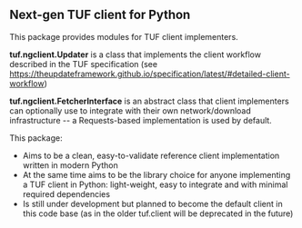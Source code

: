 ## Next-gen TUF client for Python

This package provides modules for TUF client implementers.

**tuf.ngclient.Updater** is a class that implements the client workflow
described in the TUF specification (see
https://theupdateframework.github.io/specification/latest/#detailed-client-workflow)

**tuf.ngclient.FetcherInterface** is an abstract class that client
implementers can optionally use to integrate with their own
network/download infrastructure -- a Requests-based implementation is
used by default.

This package:
* Aims to be a clean, easy-to-validate reference client implementation
  written in modern Python
* At the same time aims to be the library choice for anyone
  implementing a TUF client in Python: light-weight, easy to integrate
  and with minimal required dependencies
* Is still under development but planned to become the default client
  in this code base (as in the older tuf.client will be deprecated in
  the future)
